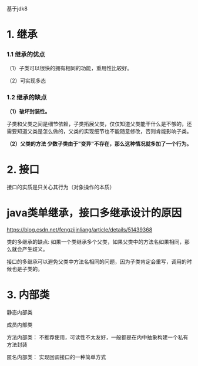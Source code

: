 基于jdk8

# 1. 继承

### 1.1 继承的优点

（1）子类可以很快的拥有相同的功能，重用性比较好。

（2）可实现多态



### 1.2 继承的缺点

**（1）破坏封装性。**

​	子类和父类之间是细节依赖，子类拓展父类，仅仅知道父类能干什么是不够的，还需要知道父类是怎么做的，父类的实现细节也不能随意修改，否则肯能影响子类。

**（2）父类的方法 少数子类由于"变异"不存在，那么这种情况就多加了一个行为。**



# 2. 接口

接口的实质是只关心其行为（对象操作的本质）



# java类单继承，接口多继承设计的原因

https://blog.csdn.net/fengzijinliang/article/details/51439368

类的多继承的缺点: 如果一个类继承多个父类，如果父类中的方法名如果相同，那么就会产生歧义。

接口的多继承可以避免父类中方法名相同的问题，因为子类肯定会重写，调用的时候也是子类的。



# 3. 内部类

静态内部类

成员内部类

方法内部类： 不推荐使用，可读性不太友好，一般都是在内中抽象构建一个私有方法封装

匿名内部类： 实现回调接口的一种简单方式

